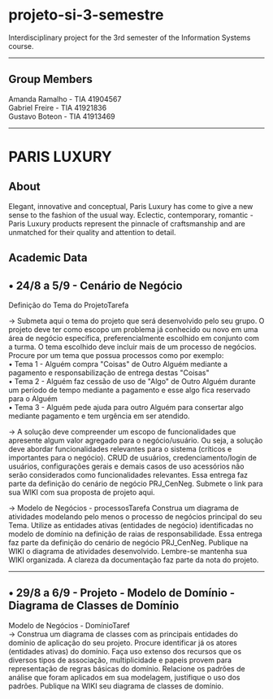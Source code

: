 # projeto-si-3-semestre
Interdisciplinary project for the 3rd semester of the Information Systems course.

-----------------------------------------------------------------------
Group Members
-----------------------------------------------------------------------

Amanda Ramalho - TIA 41904567 <br>
Gabriel Freire - TIA 41921836 <br>
Gustavo Boteon - TIA 41913469

-----------------------------------------------------------------------
<h1>PARIS LUXURY</h1>

<h2>About</h2>

Elegant, innovative and conceptual, Paris Luxury has come to give a new sense to the fashion of the usual way. 
Eclectic, contemporary, romantic - Paris Luxury products represent the pinnacle of craftsmanship and are unmatched for their quality and attention to detail.

Academic Data
-----------------------------------------------------------------------
• 24/8 a 5/9 - Cenário de Negócio
-----------------------------------------------------------------------

Definição do Tema do ProjetoTarefa

-> Submeta aqui o tema do projeto que será desenvolvido pelo seu grupo.
O projeto deve ter como escopo um problema já conhecido ou novo em uma área de negócio específica, preferencialmente escolhido em conjunto com a turma.
O tema escolhido deve incluir mais de um processo de negócios.
Procure por um tema que possua processos como por exemplo:<br>
• Tema 1 - Alguém compra "Coisas" de Outro Alguém mediante a pagamento e responsabilização de entrega destas "Coisas"<br>
• Tema 2 - Alguém faz cessão de uso de "Algo" de Outro Alguém durante um período de tempo mediante a pagamento e esse algo fica reservado para o Alguém<br>
• Tema 3 - Alguém pede ajuda para outro Alguém para consertar algo mediante pagamento e tem urgência em ser atendido.<br>

-> A solução deve compreender um escopo de funcionalidades que apresente algum valor agregado para o negócio/usuário. Ou seja, a solução deve abordar funcionalidades relevantes para o sistema (críticos e importantes para o negócio). CRUD de usuários, credenciamento/login de usuários, configurações gerais e demais casos de uso acessórios não serão considerados como funcionalidades relevantes.
Essa entrega faz parte da definição do cenário de negócio PRJ_CenNeg.
Submete o link para sua WIKI com sua proposta de projeto aqui.<br>

-> Modelo de Negócios - processosTarefa
Construa um diagrama de atividades modelando pelo menos o processo de negócios principal do seu Tema.
Utilize as entidades ativas (entidades de negócio) identificadas no modelo de domínio na definição de raias de responsabilidade.
Essa entrega faz parte da definição do cenário de negócio PRJ_CenNeg.
Publique na WIKI o diagrama de atividades desenvolvido.
Lembre-se mantenha sua WIKI organizada. A clareza da documentação faz parte da nota do projeto.

-----------------------------------------------------------------------
•	29/8 a 6/9 - Projeto - Modelo de Domínio - Diagrama de Classes de Domínio
------------------------------------------------------------------------
 
Modelo de Negócios - DomínioTaref<br>
-> Construa um diagrama de classes com as principais entidades do domínio de aplicação do seu projeto.
Procure identificar já os atores (entidades ativas) do domínio.
Faça uso extenso dos recursos que os diversos tipos de associação, multiplicidade e papeis provem para representação de regras básicas do domínio.
Relacione  os padrões de análise que foram aplicados em sua modelagem, justifique o uso dos padrões.
Publique na WIKI seu diagrama de classes de domínio.
